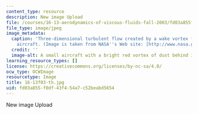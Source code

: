 ```yaml
---
content_type: resource
description: New image Upload
file: /courses/16-13-aerodynamics-of-viscous-fluids-fall-2003/fd03a855f0df43f454a7c52beabd5654_16-13f03-th.jpg
file_type: image/jpeg
image_metadata:
  caption: 'Three-dimensional turbulent flow created by a wake vortex from a cropdusting
    aircraft. (Image is taken from NASA''s Web site: [http://www.nasa.gov](http://www.nasa.gov).)'
  credit: ''
  image-alt: A small aircraft with a bright red vortex of dust behind it.
learning_resource_types: []
license: https://creativecommons.org/licenses/by-nc-sa/4.0/
ocw_type: OCWImage
resourcetype: Image
title: 16-13f03-th.jpg
uid: fd03a855-f0df-43f4-54a7-c52beabd5654
---
```

New image Upload